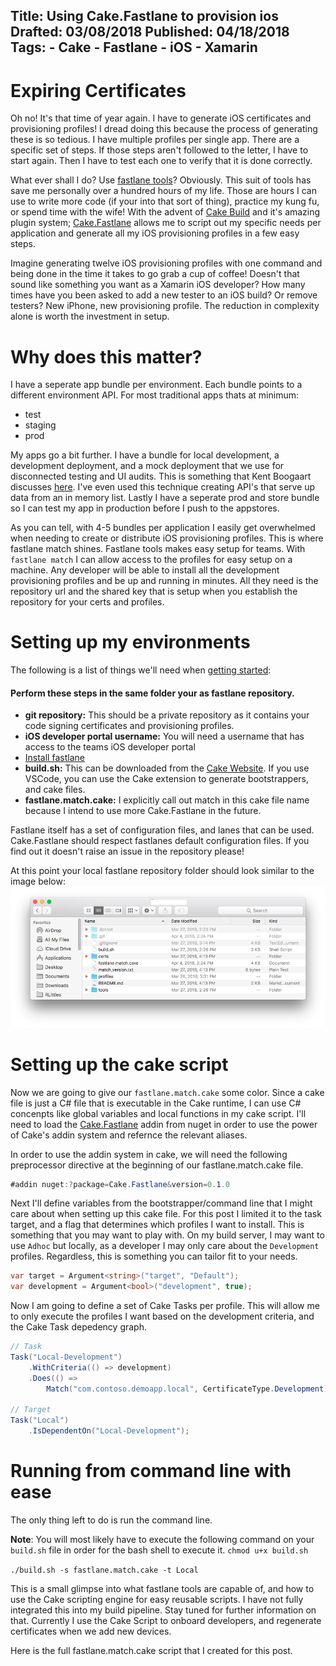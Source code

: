 Title: Using Cake.Fastlane to provision ios
Drafted: 03/08/2018
Published: 04/18/2018
Tags:
    - Cake
    - Fastlane
    - iOS
    - Xamarin
---

# Expiring Certificates
Oh no! It's that time of year again.  I have to generate iOS certificates and provisioning profiles!  I dread doing this because the process of generating these is so tedious.  I have multiple profiles per single app.  There are a specific set of steps.  If those steps aren't followed to the letter, I have to start again.  Then I have to test each one to verify that it is done correctly.

What ever shall I do?  Use [fastlane tools](https://fastlane.tools/)?  Obviously.  This suit of tools has save me personally over a hundred hours of my life.  Those are hours I can use to write more code (if your into that sort of thing), practice my kung fu, or spend time with the wife!  With the advent of [Cake Build](http://cakebuild.net) and it's amazing plugin system; [Cake.Fastlane](https://github.com/RLittlesII/Cake.Fastlane) allows me to script out my specific needs per application and generate all my iOS provisioning profiles in a few easy steps.

Imagine generating twelve iOS provisioning profiles with one command and being done in the time it takes to go grab a cup of coffee!  Doesn't that sound like something you want as a Xamarin iOS developer?  How many times have you been asked to add a new tester to an iOS build?  Or remove testers?  New iPhone, new provisioning profile.  The reduction in complexity alone is worth the investment in setup.

# Why does this matter?
I have a seperate app bundle per environment.  Each bundle points to a different environment API.  For most traditional apps thats at minimum:
- test
- staging
- prod

My apps go a bit further.  I have a bundle for local development, a development deployment, and a mock deployment that we use for disconnected testing and UI audits.  This is something that Kent Boogaart discusses [here](https://kent-boogaart.com/blog/disconnected-layers).  I've even used this technique creating API's that serve up data from an in memory list.  Lastly I have a seperate prod and store bundle so I can test my app in production before I push to the appstores.

As you can tell, with 4-5 bundles per application I easily get overwhelmed when needing to create or distribute iOS provisioning profiles.  This is where fastlane match shines. Fastlane tools makes easy setup for teams.  With `fastlane match` I can allow access to the profiles for easy setup on a machine.  Any developer will be able to install all the development provisioning profiles and be up and running in minutes.  All they need is the repository url and the shared key that is setup when you establish the repository for your certs and profiles.

# Setting up my environments
The following is a list of things we'll need when [getting started](https://docs.fastlane.tools/#getting-started):

#### Perform these steps in the same folder your as fastlane repository.

- **git repository:** This should be a private repository as it contains your code signing certificates and provisioning profiles.
- **iOS developer portal username:** You will need a username that has access to the teams iOS developer portal
- [Install fastlane](https://docs.fastlane.tools/#install-fastlane)
- **build.sh:** This can be downloaded from the [Cake Website](https://cakebuild.net/docs/tutorials/setting-up-a-new-project). If you use VSCode, you can use the Cake extension to generate bootstrappers, and cake files.
- **fastlane.match.cake:** I explicitly call out match in this cake file name because I intend to use more Cake.Fastlane in the future.

Fastlane itself has a set of configuration files, and lanes that can be used.  Cake.Fastlane should respect fastlanes default configuration files.  If you find out it doesn't raise an issue in the repository please!

At this point your local fastlane repository folder should look similar to the image below:
![Local Repository Folder](https://raw.githubusercontent.com/RLittlesII/rodneylittlesii/master/src/images/fastlane-folder.png)

# Setting up the cake script
Now we are going to give our `fastlane.match.cake` some color.  Since a cake file is just a C# file that is executable in the Cake runtime, I can use C# concenpts like global variables and local functions in my cake script.
I'll need to load the [Cake.Fastlane](https://www.nuget.org/packages/Cake.Fastlane) addin from nuget in order to use the power of Cake's addin system and refernce the relevant aliases.

In order to use the addin system in cake, we will need the following preprocessor directive at the beginning of our fastlane.match.cake file.

``` csharp
#addin nuget:?package=Cake.Fastlane&version=0.1.0
```

Next I'll define variables from the bootstrapper/command line that I might care about when setting up this cake file.  For this post I limited it to the task target, and a flag that determines which profiles I want to install.  This is something that you may want to play with.  On my build server, I may want to use `Adhoc` but locally, as a developer I may only care about the `Development` profiles.  Regardless, this is something you can tailor fit to your needs.

``` csharp
var target = Argument<string>("target", "Default");
var development = Argument<bool>("development", true);
```

Now I am going to define a set of Cake Tasks per profile.  This will allow me to only execute the profiles I want based on the development criteria, and the Cake Task depedency graph.

``` csharp
// Task
Task("Local-Development")
    .WithCriteria(() => development)
    .Does(() => 
        Match("com.contoso.demoapp.local", CertificateType.Development));

// Target
Task("Local")
    .IsDependentOn("Local-Development");
```

# Running from command line with ease
The only thing left to do is run the command line.

**Note**: You will most likely have to execute the following command on your `build.sh` file in order for the bash shell to execute it. `chmod u+x build.sh`

`./build.sh -s fastlane.match.cake -t Local`

This is a small glimpse into what fastlane tools are capable of, and how to use the Cake scripting engine for easy reusable scripts.  I have not fully integrated this into my build pipeline.  Stay tuned for further information on that.  Currently I use the Cake Script to onboard developers, and regenerate certificates when we add new devices.

Here is the full fastlane.match.cake script that I created for this post.

<script src="https://gist.github.com/RLittlesII/99357a96d54a534ac1387f43c415c59a.js"></script>